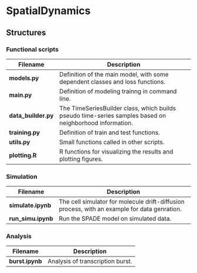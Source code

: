 # SpatialDynamics

## Structures

### Functional scripts

| **Filename**          | **Description**                                                                 |
|-----------------------|---------------------------------------------------------------------------------|
| **models.py**         | Definition of the main model, with some dependent classes and loss functions.    |
| **main.py**           | Definition of modeling trainng in command line. |
| **data_builder.py**   | The TimeSeriesBuilder class, which builds pseudo time-series samples based on neighborhood information. |
| **training.py**       | Definition of train and test functions. |
| **utils.py**          | Small functions called in other scripts.|
| **plotting.R**        | R functions for visualizing the results and plotting figures.  |

### Simulation

| **Filename**          | **Description**                                                                 |
|-----------------------|---------------------------------------------------------------------------------|
| **simulate.ipynb**    | The cell simulator for molecule drift-diffusion process, with an example for data genration. |
| **run_simu.ipynb**    | Run the SPADE model on simulated data.  |

### Analysis

| **Filename**       | **Description**                                                                 |
|--------------------|---------------------------------------------------------------------------------|
| **burst.ipynb**    | Analysis of transcription burst.                                                |
